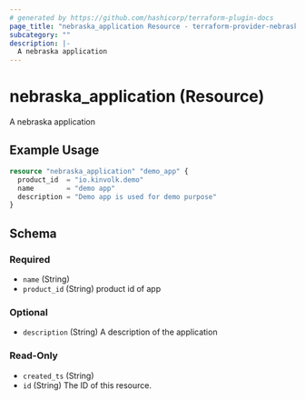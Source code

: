 ```yaml
---
# generated by https://github.com/hashicorp/terraform-plugin-docs
page_title: "nebraska_application Resource - terraform-provider-nebraska"
subcategory: ""
description: |-
  A nebraska application
---
```


# nebraska_application (Resource)

A nebraska application

## Example Usage

```terraform
resource "nebraska_application" "demo_app" {
  product_id  = "io.kinvolk.demo"
  name        = "demo app"
  description = "Demo app is used for demo purpose"
}
```

<!-- schema generated by tfplugindocs -->
## Schema

### Required

- `name` (String)
- `product_id` (String) product id of app

### Optional

- `description` (String) A description of the application

### Read-Only

- `created_ts` (String)
- `id` (String) The ID of this resource.


